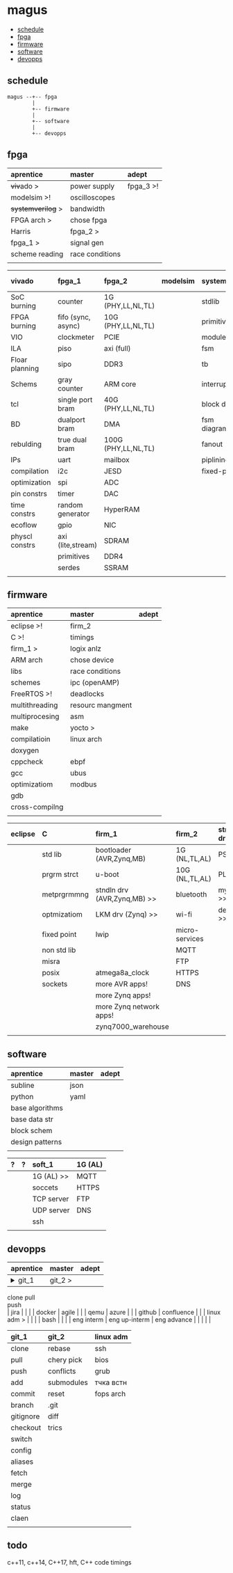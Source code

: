 # magus
+ [schedule](#schedule)
+ [fpga](#fpga)
+ [firmware](#programming)
+ [software](#linux)
+ [devopps](#ceo)




## schedule
```
magus --+-- fpga
        |
        +-- firmware
        |
        +-- software
        |
        +-- devopps
```




## fpga

| aprentice       | master          | adept     |
| :---            | :---            | :---      |
| ~~viv~~ado >        | power supply    | fpga_3 >! |
| modelsim >!     | oscilloscopes   |           |
| ~~systemverilog~~ > | bandwidth       |           |
| FPGA arch >     | chose fpga      |           |
| Harris          | fpga_2 >        |           |
| fpga_1 >        | signal gen      |           |
| scheme reading  | race conditions |           |
|                 |                 |           |


| vivado         | fpga_1             | fpga_2              | modelsim     | systemverilog | fpga_3   | FPGA arch |
| :---           | :---               | :---                | :---         | :---          |:---      |:---       |
| SoC burning    | counter            | 1G (PHY,LL,NL,TL)   |              | stdlib        |          | LUT       |
| FPGA burning   | fifo (sync, async) | 10G (PHY,LL,NL,TL)  |              | primitives    |          | MIO       |
| VIO            | clockmeter         | PCIE                |              | modules       |          | EMIO      |
| ILA            | piso               | axi (full)          |              | fsm           |          | BRAM      |
| Floar planning | sipo               | DDR3                |              | tb            |          | DSP       |
| Schems         | gray counter       | ARM core            |              | interrupts    |          | clock dom |
| tcl            | single port bram   | 40G (PHY,LL,NL,TL)  |              | block diagrms |          | ...??     |
| BD             | dualport bram      | DMA                 |              | fsm diagramms |          |           |
| rebulding      | true dual bram     | 100G (PHY,LL,NL,TL) |              | fanout        |          |           |
| IPs            | uart               | mailbox             |              | piplining     |          |           |
| compilation    | i2c                | JESD                |              | fixed-point   |          |           |
| optimization   | spi                | ADC                 |              |               |          |           |
| pin constrs    | timer              | DAC                 |              |               |          |           |
| time constrs   | random generator   | HyperRAM            |              |               |          |           |
| ecoflow        | gpio               | NIC                 |              |               |          |           |
| physcl constrs | axi (lite,stream)  | SDRAM               |              |               |          |           |
|                | primitives         | DDR4                |              |               |          |           |
|                | serdes             | SSRAM               |              |               |          |           |
|                |                    |                     |              |               |          |           |




## firmware

| aprentice      | master            | adept |
| :---           | :---              | :---  |
| eclipse >!     | firm_2            |       |
| C >!           | timings           |       |
| firm_1 >       | logix anlz        |       |
| ARM arch       | chose device      |       |
| libs           | race conditions   |       |
| schemes        | ipc (openAMP)     |       |
| FreeRTOS >!    | deadlocks         |       |
| multithreading | resourc mangment  |       |
| multiprocesing | asm               |       |
| make           | yocto >           |       |
| compilatioin   | linux arch        |       |
| doxygen        |                   |       |
| cppcheck       | ebpf              |       |
| gcc            | ubus              |       |
| optimizatiom   | modbus            |       |
| gdb            |                   |       |
| cross-compilng |                   |       |
|                |                   |       |


| eclipse        | C           | firm_1                      | firm_2         | stndln drv | LKM drv    | PS     | PS    | devces |yocto      |
| :---           | :---        | :---                        | :---           | :---       | :---       | :---   | :---  |  :---  | :---      |
|                | std lib     | bootloader (AVR,Zynq,MB)    | 1G (NL,TL,AL)  | PS >>      | PS >>      | spi    |       |        | petalinux |
|                | prgrm strct | u-boot                      | 10G (NL,TL,AL) | PL >>      | PL >>      | i2c    |       |        | u-boot    |
|                | metprgrmmng | stndln drv (AVR,Zynq,MB) >> | bluetooth      | my_PL >>!  | my_PL >>!  | timers |       |        | BSP       |
|                | optmizatiom | LKM drv (Zynq) >>           | wi-fi          | devces >>! | devces >>! | gpio   |       |        | devicetree|
|                | fixed point | lwip                        | micro-services |            |            | uart   |       |        |           |
|                | non std lib |                             | MQTT           |            |            | EEPROM |       |        |           |
|                | misra       |                             | FTP            |            |            |        |       |        |           |
|                | posix       | atmega8a_clock              | HTTPS          |            |            |        |       |        |           |
|                | sockets     | more AVR apps!              | DNS            |            |            |        |       |        |           |
|                |             | more Zynq apps!             |                |            |            |        |       |        |           |
|                |             | more Zynq network apps!     |                |            |            |        |       |        |           |
|                |             | zynq7000_warehouse          |                |            |            |        |       |        |           |
|                |             |                             |                |            |            |        |       |        |           |




## software

| aprentice           | master  | adept |
| :---                | :---    | :---  |
| subline             | json    |       |
| python              | yaml    |       |
| base algorithms     |         |       |
| base data str       |         |       |
| block schem         |         |       |
| design patterns     |         |       |
|                     |         |       |


| ?    | ?    | soft_1     | 1G (AL) |
| :--- | :--- | :---       | :---    |
|      |      | 1G (AL) >> | MQTT    |
|      |      | soccets    | HTTPS   |
|      |      | TCP server | FTP     |
|      |      | UDP server | DNS     |
|      |      | ssh        |         |
|      |      |            |         |





## devopps

| aprentice   | master        | adept       |
| :---        | :---          | :---        |
| <details><summary>git_1 </summary>     | git_2 >       |             |
  clone
  pull  
  push</details>  
| jira        |               |             |
| docker      | agile         |             |
| qemu        | azure         |             |
| github      | confluence    |             |
| linux adm > |               |             |
| bash        |               |             |
| eng interm  | eng up-interm | eng advance |
|             |               |             |


| git_1     | git_2      | linux adm |
| :---      | :---       | :---      |
| clone     | rebase     | ssh       |
| pull      | chery pick | bios      |
| push      | conflicts  | grub      |
| add       | submodules | тчка встн |
| commit    | reset      | fops arch |
| branch    | .git       |           |
| gitignore | diff       |           |
| checkout  | trics      |           |
| switch    |            |           |
| config    |            |           |
| aliases   |            |           |
| fetch     |            |           |
| merge     |            |           |
| log       |            |           |
| status    |            |           |
| claen     |            |           |
|           |            |           |




## todo

c++11, c++14, C++17, hft, C++ code timings 